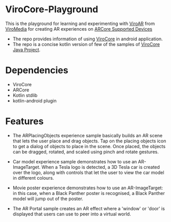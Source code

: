 # ViroCore-Playground

This is the playground for learning and experimenting with [ViroAR](https://viromedia.com/viroar/) from 
[ViroMedia](https://viromedia.com/) for creating AR experiences on [ARCore Supported Devices](https://developers.google.com/ar/discover/supported-devices)

* The repo provides information of using [ViroCore](https://viromedia.com/virocore/) in android application.
* The repo is a concise kotlin version of few of the samples of [ViroCore Java Project](https://github.com/viromedia/virocore).

# Dependencies
*  ViroCore
*  ARCore
*  Kotlin stdlib
*  kotlin-android plugin

# Features
* The ARPlacingObjects experience sample basically builds an AR scene that lets the user place and drag objects. 
Tap on the placing objects icon to get a dialog of objects to place in the scene. Once placed, the objects can be dragged, rotated, and scaled using pinch and rotate gestures.

* Car model experience sample demonstrates how to use an AR-ImageTarget. 
When a Tesla logo is detected, a 3D Tesla car is created over the logo, along with controls that let the user to view the car model in different colours.

* Movie poster experience demonstrates how to use an AR-ImageTarget: in this case, when a Black Panther poster is recognised, a Black Panther model will jump out of the poster.

* The AR Portal sample creates an AR effect where a 'window' or 'door' is displayed that users can use to peer into a virtual world.



